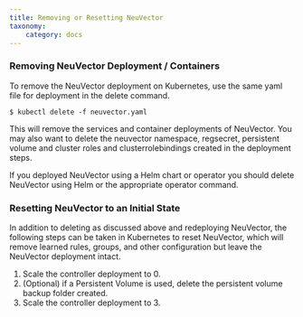 ```yaml
---
title: Removing or Resetting NeuVector
taxonomy:
    category: docs
---
```



### Removing NeuVector Deployment / Containers

To remove the NeuVector deployment on Kubernetes, use the same yaml file for deployment in the delete command.
```
$ kubectl delete -f neuvector.yaml
```

This will remove the services and container deployments of NeuVector. You may also want to delete the neuvector namespace, regsecret, persistent volume and cluster roles and clusterrolebindings created in the deployment steps.

If you deployed NeuVector using a Helm chart or operator you should delete NeuVector using Helm or the appropriate operator command.

### Resetting NeuVector to an Initial State
In addition to deleting as discussed above and redeploying NeuVector, the following steps can be taken in Kubernetes to reset NeuVector, which will remove learned rules, groups, and other configuration but leave the NeuVector deployment intact.

1. Scale the controller deployment to 0.
2. (Optional) if a Persistent Volume is used, delete the persistent volume backup folder created.
3. Scale the controller deployment to 3.

